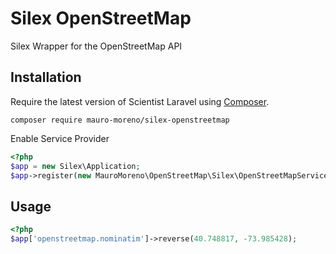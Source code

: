 # Silex OpenStreetMap

Silex Wrapper for the OpenStreetMap API

## Installation

Require the latest version of Scientist Laravel using [Composer](https://getcomposer.org/).

    composer require mauro-moreno/silex-openstreetmap

Enable Service Provider

```php
<?php
$app = new Silex\Application;
$app->register(new MauroMoreno\OpenStreetMap\Silex\OpenStreetMapServiceProvider);
```

## Usage

```php
<?php
$app['openstreetmap.nominatim']->reverse(40.748817, -73.985428);
```